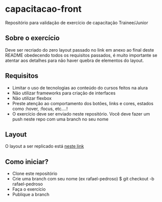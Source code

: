 # capacitacao-front
Repositório para validação de exercício de capacitação Trainee/Junior

## Sobre o exercício
Deve ser recriado do zero layout passado no link em anexo ao final deste README obedecendo todos os requisitos passados, é muito importante se atentar aos detalhes para não haver quebra de elementos do layout.

## Requisitos
- Limitar o uso de tecnologias ao conteúdo do cursos feitos na alura
- Não utilizar frameworks para criação de interfaces
- Não utilizar flexbox
- Preste atenção ao comportamento dos botões, links e cores, estados como :hover, :focus, etc....!
- O exercício deve ser enviado neste repositório. Você deve fazer um push neste repo com uma branch no seu nome

## Layout
O layout a ser replicado está [neste link](https://planetthemes.github.io/demo/bootstrap-4-blog/#)

## Como iniciar?
- Clone este repositório
- Crie uma branch com seu nome (ex rafael-pedroso) $ git checkout -b rafael-pedroso
- Faça o exercício
- Publique a branch
